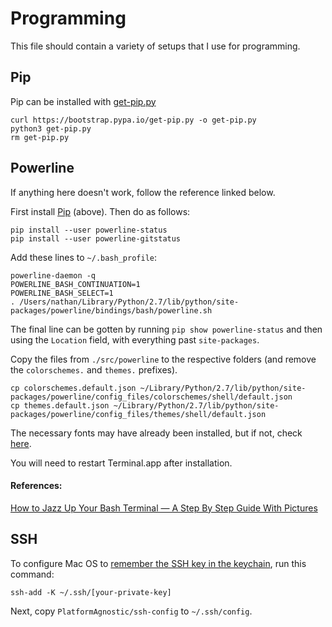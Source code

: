 # Programming

This file should contain a variety of setups that I use for programming.

## Pip

Pip can be installed with [get-pip.py](https://pip.pypa.io/en/stable/installing/#installing-with-get-pip-py)
```
curl https://bootstrap.pypa.io/get-pip.py -o get-pip.py
python3 get-pip.py
rm get-pip.py
```

## Powerline

If anything here doesn't work, follow the reference linked below.

First install [Pip](#pip) (above). Then do as follows:

```
pip install --user powerline-status
pip install --user powerline-gitstatus
```

Add these lines to `~/.bash_profile`:

```
powerline-daemon -q
POWERLINE_BASH_CONTINUATION=1
POWERLINE_BASH_SELECT=1
. /Users/nathan/Library/Python/2.7/lib/python/site-packages/powerline/bindings/bash/powerline.sh
```

The final line can be gotten by running `pip show powerline-status` and then
using the `Location`  field, with everything past `site-packages`.

Copy the files from `./src/powerline` to the respective folders (and remove the `colorschemes.` and `themes.`
prefixes).
```
cp colorschemes.default.json ~/Library/Python/2.7/lib/python/site-packages/powerline/config_files/colorschemes/shell/default.json
cp themes.default.json ~/Library/Python/2.7/lib/python/site-packages/powerline/config_files/themes/shell/default.json
```

The necessary fonts may have already been installed, but if not, check [here](GettingStarted.md#menlo-for-powerline).

You will need to restart Terminal.app after installation.

#### References:
[How to Jazz Up Your Bash Terminal — A Step By Step Guide With Pictures](https://www.freecodecamp.org/news/jazz-up-your-bash-terminal-a-step-by-step-guide-with-pictures-80267554cb22/)

## SSH

To configure Mac OS to
[remember the SSH key in the keychain](https://apple.stackexchange.com/questions/48502/how-can-i-permanently-add-my-ssh-private-key-to-keychain-so-it-is-automatically),
run this command:

```
ssh-add -K ~/.ssh/[your-private-key]
```

Next, copy `PlatformAgnostic/ssh-config` to `~/.ssh/config`.
